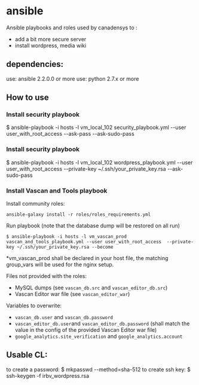 # ansible
Ansible playbooks and roles used by canadensys to :
- add a bit more secure server
- install wordpress, media wiki

## dependencies:
use: ansible 2.2.0.0 or more
use: python 2.7.x or more

## How to use
### Install security playbook
$ ansible-playbook -i hosts -l vm_local_102 security_playbook.yml --user user_with_root_access --ask-pass --ask-sudo-pass

### Install security playbook
$ ansible-playbook -i hosts -l vm_local_102 wordpress_playbook.yml --user user_with_root_access  --private-key ~/.ssh/your_private_key.rsa --ask-sudo-pass

### Install Vascan and Tools playbook
Install community roles:
```
ansible-galaxy install -r roles/roles_requirements.yml
```

Run playbook (note that the database dump will be restored on all run)
```
$ ansible-playbook -i hosts -l vm_vascan_prod vascan_and_tools_playbook.yml --user user_with_root_access  --private-key ~/.ssh/your_private_key.rsa --become
```
*vm_vascan_prod shall be declared in your host file, the matching group_vars will be used for the nginx setup. 

Files not provided with the roles:
 - MySQL dumps (see `vascan_db.src`  and `vascan_editor_db.src`) 
 - Vascan Editor war file (see `vascan_editor_war`)

 Variables to overwrite:
 - `vascan_db.user` and `vascan_db.password`
 - `vascan_editor_db.user`and `vascan_editor_db.password` (shall match the value in the config of the provided Vascan Editor war file)
 - `google_analytics.site_verification` and `google_analytics.account`

## Usable CL:
to create a password:
$ mkpasswd --method=sha-512
to create ssh key:
$ ssh-keygen -f irbv_wordpress.rsa
